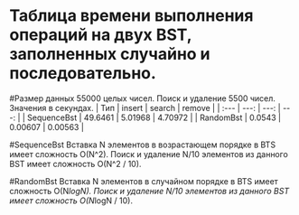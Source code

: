 # Таблица времени выполнения операций на двух BST, заполненных случайно и последовательно. 

#Размер данных 55000 целых чисел. Поиск и удаление 5500 чисел. Значения в секундах.
| Тип            |  insert  |  search  |  remove  |
| :---           |   ---:   |   ---:   |   ---:   |
| SequenceBst    |  49.6461 |  5.01968 |  4.70972 |
| RandomBst      |   0.0543 |  0.00607 |  0.00563 |

#SequenceBst
Вставка N элементов в возрастающем порядке в BTS имеет сложность O(N^2). 
Поиск и удаление N/10 элементов из данного BST  имеет сложность O(N^2 / 10).

#RandomBst
Вставка N элементов в случайном порядке в BTS имеет сложность O(N*logN).
Поиск и удаление N/10 элементов из данного BST имеет сложность O(N*logN / 10).
